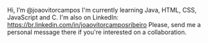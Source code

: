 Hi, I’m @joaovitorcampos
I'm currently learning Java, HTML, CSS, JavaScript and C.
I'm also on LinkedIn: https://br.linkedin.com/in/joaovitorcamposribeiro
Please, send me a personal message there if you're interested on a collaboration.
<!---
joaovitorcampos/joaovitorcampos is a ✨ special ✨ repository because its `README.md` (this file) appears on your GitHub profile.
You can click the Preview link to take a look at your changes.
--->
